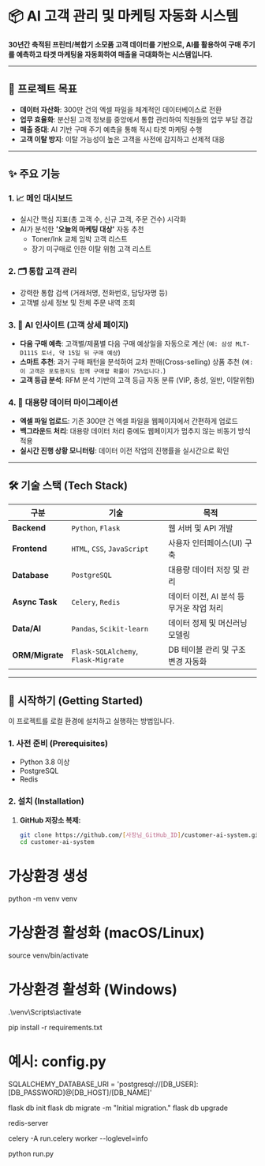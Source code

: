 # 📦 AI 고객 관리 및 마케팅 자동화 시스템

**30년간 축적된 프린터/복합기 소모품 고객 데이터를 기반으로, AI를 활용하여 구매 주기를 예측하고 타겟 마케팅을 자동화하여 매출을 극대화하는 시스템입니다.**

---

## 🎯 프로젝트 목표

- **데이터 자산화**: 300만 건의 엑셀 파일을 체계적인 데이터베이스로 전환
- **업무 효율화**: 분산된 고객 정보를 중앙에서 통합 관리하여 직원들의 업무 부담 경감
- **매출 증대**: AI 기반 구매 주기 예측을 통해 적시 타겟 마케팅 수행
- **고객 이탈 방지**: 이탈 가능성이 높은 고객을 사전에 감지하고 선제적 대응

---

## ✨ 주요 기능

### 1. 📈 메인 대시보드
- 실시간 핵심 지표(총 고객 수, 신규 고객, 주문 건수) 시각화
- AI가 분석한 **'오늘의 마케팅 대상'** 자동 추천
  -  Toner/Ink 교체 임박 고객 리스트
  - 장기 미구매로 인한 이탈 위험 고객 리스트

### 2. 🗂️ 통합 고객 관리
- 강력한 통합 검색 (거래처명, 전화번호, 담당자명 등)
- 고객별 상세 정보 및 전체 주문 내역 조회

### 3. 🧠 AI 인사이트 (고객 상세 페이지)
- **다음 구매 예측**: 고객별/제품별 다음 구매 예상일을 자동으로 계산 (`예: 삼성 MLT-D111S 토너, 약 15일 뒤 구매 예상`)
- **스마트 추천**: 과거 구매 패턴을 분석하여 교차 판매(Cross-selling) 상품 추천 (`예: 이 고객은 포토용지도 함께 구매할 확률이 75%입니다.`)
- **고객 등급 분석**: RFM 분석 기반의 고객 등급 자동 분류 (VIP, 충성, 일반, 이탈위험)

### 4. 🚀 대용량 데이터 마이그레이션
- **엑셀 파일 업로드**: 기존 300만 건 엑셀 파일을 웹페이지에서 간편하게 업로드
- **백그라운드 처리**: 대용량 데이터 처리 중에도 웹페이지가 멈추지 않는 비동기 방식 적용
- **실시간 진행 상황 모니터링**: 데이터 이전 작업의 진행률을 실시간으로 확인

---

## 🛠️ 기술 스택 (Tech Stack)

| 구분           | 기술                                | 목적                                  |
| -------------- | ----------------------------------- | ------------------------------------- |
| **Backend**    | `Python`, `Flask`                   | 웹 서버 및 API 개발                   |
| **Frontend**   | `HTML`, `CSS`, `JavaScript`         | 사용자 인터페이스(UI) 구축            |
| **Database**   | `PostgreSQL`                        | 대용량 데이터 저장 및 관리            |
| **Async Task** | `Celery`, `Redis`                   | 데이터 이전, AI 분석 등 무거운 작업 처리 |
| **Data/AI**    | `Pandas`, `Scikit-learn`            | 데이터 정제 및 머신러닝 모델링        |
| **ORM/Migrate**| `Flask-SQLAlchemy`, `Flask-Migrate` | DB 테이블 관리 및 구조 변경 자동화    |

---

## 🚀 시작하기 (Getting Started)

이 프로젝트를 로컬 환경에 설치하고 실행하는 방법입니다.

### 1. 사전 준비 (Prerequisites)
- Python 3.8 이상
- PostgreSQL
- Redis

### 2. 설치 (Installation)

1. **GitHub 저장소 복제:**
   ```bash
   git clone https://github.com/[사장님_GitHub_ID]/customer-ai-system.git
   cd customer-ai-system

# 가상환경 생성
python -m venv venv

# 가상환경 활성화 (macOS/Linux)
source venv/bin/activate

# 가상환경 활성화 (Windows)
.\venv\Scripts\activate

pip install -r requirements.txt

# 예시: config.py
SQLALCHEMY_DATABASE_URI = 'postgresql://[DB_USER]:[DB_PASSWORD]@[DB_HOST]/[DB_NAME]'

flask db init
flask db migrate -m "Initial migration."
flask db upgrade

redis-server

celery -A run.celery worker --loglevel=info

python run.py





   
